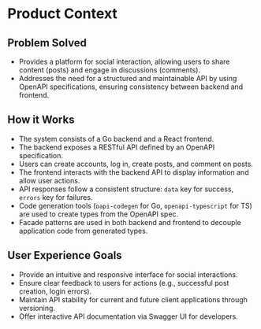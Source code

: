 # Product Context

## Problem Solved

- Provides a platform for social interaction, allowing users to share content (posts) and engage in discussions (comments).
- Addresses the need for a structured and maintainable API by using OpenAPI specifications, ensuring consistency between backend and frontend.

## How it Works

- The system consists of a Go backend and a React frontend.
- The backend exposes a RESTful API defined by an OpenAPI specification.
- Users can create accounts, log in, create posts, and comment on posts.
- The frontend interacts with the backend API to display information and allow user actions.
- API responses follow a consistent structure: `data` key for success, `errors` key for failures.
- Code generation tools (`oapi-codegen` for Go, `openapi-typescript` for TS) are used to create types from the OpenAPI spec.
- Facade patterns are used in both backend and frontend to decouple application code from generated types.

## User Experience Goals

- Provide an intuitive and responsive interface for social interactions.
- Ensure clear feedback to users for actions (e.g., successful post creation, login errors).
- Maintain API stability for current and future client applications through versioning.
- Offer interactive API documentation via Swagger UI for developers.
